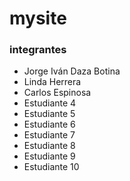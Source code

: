 # mysite
### integrantes
- Jorge Iván Daza Botina
- Linda Herrera
- Carlos Espinosa
- Estudiante 4
- Estudiante 5
- Estudiante 6
- Estudiante 7
- Estudiante 8
- Estudiante 9
- Estudiante 10

